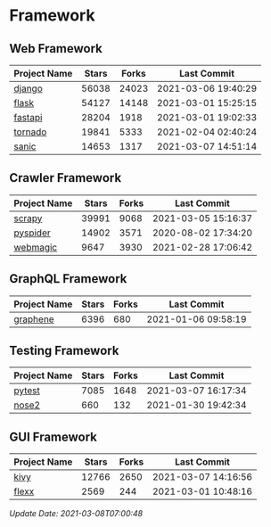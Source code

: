 # Framework

## Web Framework
| Project Name | Stars | Forks | Last Commit |
| ------------ | ----- | ----- | ----------- |
| [django](https://github.com/django/django) | 56038 | 24023 | 2021-03-06 19:40:29 |
| [flask](https://github.com/pallets/flask) | 54127 | 14148 | 2021-03-01 15:25:15 |
| [fastapi](https://github.com/tiangolo/fastapi) | 28204 | 1918 | 2021-03-01 19:02:33 |
| [tornado](https://github.com/tornadoweb/tornado) | 19841 | 5333 | 2021-02-04 02:40:24 |
| [sanic](https://github.com/sanic-org/sanic) | 14653 | 1317 | 2021-03-07 14:51:14 |

## Crawler Framework
| Project Name | Stars | Forks | Last Commit |
| ------------ | ----- | ----- | ----------- |
| [scrapy](https://github.com/scrapy/scrapy) | 39991 | 9068 | 2021-03-05 15:16:37 |
| [pyspider](https://github.com/binux/pyspider) | 14902 | 3571 | 2020-08-02 17:34:20 |
| [webmagic](https://github.com/code4craft/webmagic) | 9647 | 3930 | 2021-02-28 17:06:42 |

## GraphQL Framework
| Project Name | Stars | Forks | Last Commit |
| ------------ | ----- | ----- | ----------- |
| [graphene](https://github.com/graphql-python/graphene) | 6396 | 680 | 2021-01-06 09:58:19 |

## Testing Framework
| Project Name | Stars | Forks | Last Commit |
| ------------ | ----- | ----- | ----------- |
| [pytest](https://github.com/pytest-dev/pytest) | 7085 | 1648 | 2021-03-07 16:17:34 |
| [nose2](https://github.com/nose-devs/nose2) | 660 | 132 | 2021-01-30 19:42:34 |

## GUI Framework
| Project Name | Stars | Forks | Last Commit |
| ------------ | ----- | ----- | ----------- |
| [kivy](https://github.com/kivy/kivy) | 12766 | 2650 | 2021-03-07 14:16:56 |
| [flexx](https://github.com/flexxui/flexx) | 2569 | 244 | 2021-03-01 10:48:16 |

*Update Date: 2021-03-08T07:00:48*